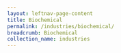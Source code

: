 ```yaml
---
layout: leftnav-page-content
title: Biochemical
permalink: /industries/biochemical/
breadcrumb: Biochemical
collection_name: industries
---
```

